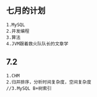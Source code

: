 ## 七月的计划
    1.MySQL
    2.并发编程
    3.算法
    4.JVM跟着救火队队长的文章学

## 7.2
    1.CHM
    2.归并排序，分析时间复杂度，空间复杂度
    //3.MySQL B+树索引